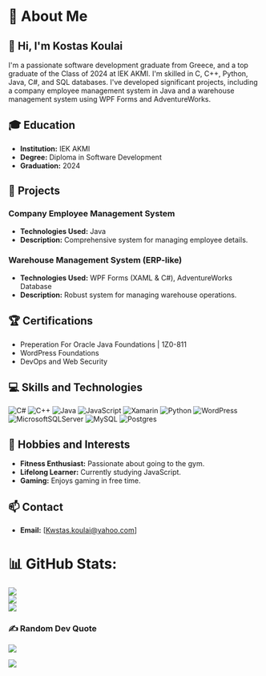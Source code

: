 # 💫 About Me

## 👋 Hi, I'm Kostas Koulai

I'm a passionate software development graduate from Greece, and a top graduate of the Class of 2024 at IEK AKMI. I'm skilled in C, C++, Python, Java, C#, and SQL databases. I've developed significant projects, including a company employee management system in Java and a warehouse management system using WPF Forms and AdventureWorks.

## 🎓 Education
- **Institution:** IEK AKMI
- **Degree:** Diploma in Software Development
- **Graduation:** 2024
  
## 🚀 Projects
### Company Employee Management System
- **Technologies Used:** Java
- **Description:** Comprehensive system for managing employee details.

### Warehouse Management System (ERP-like)
- **Technologies Used:** WPF Forms (XAML & C#), AdventureWorks Database
- **Description:** Robust system for managing warehouse operations.
## 🏆 Certifications
- Preperation For Oracle Java Foundations | 1Z0-811
- WordPress Foundations
- DevOps and Web Security

## 💻 Skills and Technologies
![C#](https://img.shields.io/badge/c%23-%23239120.svg?style=for-the-badge&logo=csharp&logoColor=white) ![C++](https://img.shields.io/badge/c++-%2300599C.svg?style=for-the-badge&logo=c%2B%2B&logoColor=white) ![Java](https://img.shields.io/badge/java-%23ED8B00.svg?style=for-the-badge&logo=openjdk&logoColor=white) ![JavaScript](https://img.shields.io/badge/javascript-%23323330.svg?style=for-the-badge&logo=javascript&logoColor=%23F7DF1E) ![Xamarin](https://img.shields.io/badge/Xamarin-3199DC?style=for-the-badge&logo=xamarin&logoColor=white) ![Python](https://img.shields.io/badge/python-3670A0?style=for-the-badge&logo=python&logoColor=ffdd54) ![WordPress](https://img.shields.io/badge/WordPress-%23117AC9.svg?style=for-the-badge&logo=WordPress&logoColor=white) ![MicrosoftSQLServer](https://img.shields.io/badge/Microsoft%20SQL%20Server-CC2927?style=for-the-badge&logo=microsoft%20sql%20server&logoColor=white) ![MySQL](https://img.shields.io/badge/mysql-4479A1.svg?style=for-the-badge&logo=mysql&logoColor=white) ![Postgres](https://img.shields.io/badge/postgres-%23316192.svg?style=for-the-badge&logo=postgresql&logoColor=white)


## 🌟 Hobbies and Interests
- **Fitness Enthusiast:** Passionate about going to the gym.
- **Lifelong Learner:** Currently studying JavaScript.
- **Gaming:** Enjoys gaming in free time.

## 📫 Contact
- **Email:** [Kwstas.koulai@yahoo.com]


# 📊 GitHub Stats:
![](https://github-readme-stats.vercel.app/api?username=proddeha&theme=dark&hide_border=false&include_all_commits=false&count_private=false)<br/>
![](https://github-readme-streak-stats.herokuapp.com/?user=proddeha&theme=dark&hide_border=false)<br/>
![](https://github-readme-stats.vercel.app/api/top-langs/?username=proddeha&theme=dark&hide_border=false&include_all_commits=false&count_private=false&layout=compact)

### ✍️ Random Dev Quote
![](https://quotes-github-readme.vercel.app/api?type=horizontal&theme=radical)

[![](https://visitcount.itsvg.in/api?id=proddeha&icon=0&color=0)](https://visitcount.itsvg.in)
